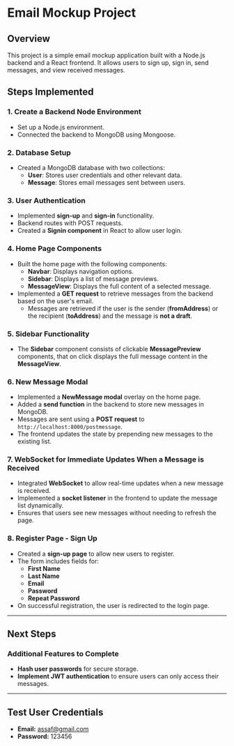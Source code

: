 # Email Mockup Project

## Overview
This project is a simple email mockup application built with a Node.js backend and a React frontend. It allows users to sign up, sign in, send messages, and view received messages.

## Steps Implemented

### 1. Create a Backend Node Environment
- Set up a Node.js environment.
- Connected the backend to MongoDB using Mongoose.

### 2. Database Setup
- Created a MongoDB database with two collections:
  - **User**: Stores user credentials and other relevant data.
  - **Message**: Stores email messages sent between users.

### 3. User Authentication
- Implemented **sign-up** and **sign-in** functionality.
- Backend routes with POST requests.
- Created a **Signin component** in React to allow user login.

### 4. Home Page Components
- Built the home page with the following components:
  - **Navbar**: Displays navigation options.
  - **Sidebar**: Displays a list of message previews.
  - **MessageView**: Displays the full content of a selected message.
- Implemented a **GET request** to retrieve messages from the backend based on the user's email.
  - Messages are retrieved if the user is the sender (**fromAddress**) 
  or the recipient (**toAddress**) and the message is **not a draft**.

### 5. Sidebar Functionality
- The **Sidebar** component consists of clickable **MessagePreview** components, that on click displays the full message content in the **MessageView**.

### 6. New Message Modal
- Implemented a **NewMessage modal** overlay on the home page.
- Added a **send function** in the backend to store new messages in MongoDB.
- Messages are sent using a **POST request** to `http://localhost:8000/postmessage`.
- The frontend updates the state by prepending new messages to the existing list.

### 7. WebSocket for Immediate Updates When a Message is Received
- Integrated **WebSocket** to allow real-time updates when a new message is received.
- Implemented a **socket listener** in the frontend to update the message list dynamically.
- Ensures that users see new messages without needing to refresh the page.

### 8. Register Page - Sign Up
- Created a **sign-up page** to allow new users to register.
- The form includes fields for:
  - **First Name**
  - **Last Name**
  - **Email**
  - **Password**
  - **Repeat Password**
- On successful registration, the user is redirected to the login page.

---

## Next Steps

### Additional Features to Complete
- **Hash user passwords** for secure storage.
- **Implement JWT authentication** to ensure users can only access their messages.

---

## Test User Credentials
- **Email:** assaf@gmail.com  
- **Password:** 123456
